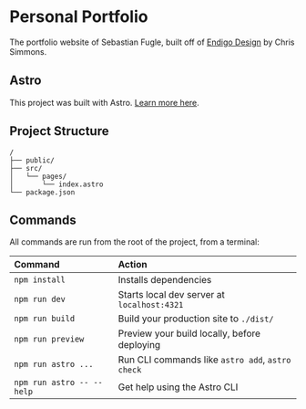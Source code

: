 # Personal Portfolio

The portfolio website of Sebastian Fugle, built off of [Endigo Design](https://github.com/endigo9740/endigo-design) by Chris Simmons.

## Astro

This project was built with Astro. [Learn more here](https://docs.astro.build).

## Project Structure

```text
/
├── public/
├── src/
│   └── pages/
│       └── index.astro
└── package.json
```

## Commands

All commands are run from the root of the project, from a terminal:

| Command                   | Action                                           |
| :------------------------ | :----------------------------------------------- |
| `npm install`             | Installs dependencies                            |
| `npm run dev`             | Starts local dev server at `localhost:4321`      |
| `npm run build`           | Build your production site to `./dist/`          |
| `npm run preview`         | Preview your build locally, before deploying     |
| `npm run astro ...`       | Run CLI commands like `astro add`, `astro check` |
| `npm run astro -- --help` | Get help using the Astro CLI                     |
